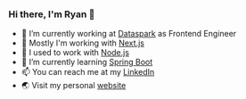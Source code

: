 ### Hi there, I'm Ryan 👋

- 🔭 I’m currently working at [Dataspark](https://github.com/SingTel-DataCo) as Frontend Engineer
- 💼 Mostly I'm working with [Next.js](https://github.com/vercel/next.js)
- 💾 I used to work with [Node.js](https://github.com/nodejs)
- 🌱 I’m currently learning [Spring Boot](https://spring.io)
- 📫 You can reach me at my [LinkedIn](https://www.linkedin.com/in/ryanadhi/)
- 🌏 Visit my personal [website](https://ryan-adhi.vercel.app/)

<!--

Here are some ideas to get you started:

- 🔭 I’m currently working on ...
- 🌱 I’m currently learning ...
- 👯 I’m looking to collaborate on ...
- 🤔 I’m looking for help with ...
- 💬 Ask me about ...
- 📫 How to reach me: ...
- 😄 Pronouns: ...
- ⚡ Fun fact: ...
-->
